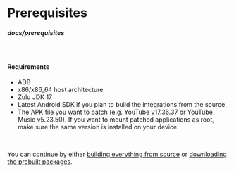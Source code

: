 # Prerequisites
##### docs/prerequisites

<br />

#### Requirements

- ADB
- x86/x86\_64 host architecture
- Zulu JDK 17
- Latest Android SDK if you plan to build the integrations from the source
- The APK file you want to patch (e.g. YouTube v17.36.37 or YouTube Music v5.23.50). If you want to mount patched applications as root, make sure the same version is installed on your device.

<br />

You can continue by either [building everything from source](https://github.com/revanced/revanced-documentation/wiki/Building-from-source) or [downloading the prebuilt packages](https://github.com/revanced/revanced-documentation/wiki/Downloading-prebuilt-packages).

